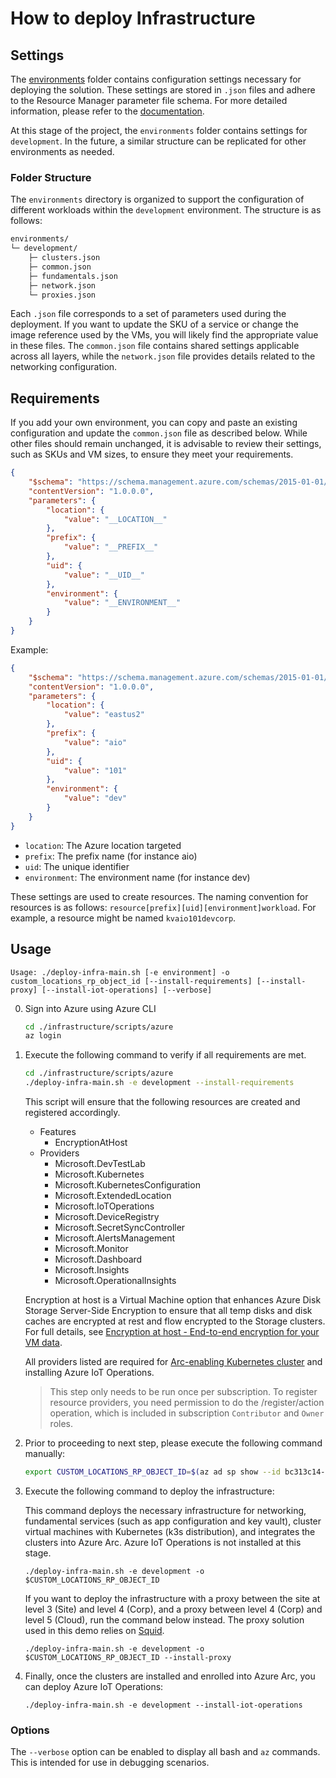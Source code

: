 # How to deploy Infrastructure

## Settings

The [environments](../infrastructure/bicep/environments/) folder contains configuration settings necessary for deploying the solution. These settings are stored in `.json` files and adhere to the Resource Manager parameter file schema. For more detailed information, please refer to the [documentation](https://learn.microsoft.com/en-us/azure/azure-resource-manager/templates/parameter-files).

At this stage of the project, the `environments` folder contains settings for `development`. In the future, a similar structure can be replicated for other environments as needed.

### Folder Structure

The `environments` directory is organized to support the configuration of different workloads within the `development` environment. The structure is as follows:

```txt
environments/
└─ development/
    ├─ clusters.json
    ├─ common.json
    ├─ fundamentals.json
    ├─ network.json
    └─ proxies.json
```

Each `.json` file corresponds to a set of parameters used during the deployment. If you want to update the SKU of a service or change the image reference used by the VMs, you will likely find the appropriate value in these files. The `common.json` file contains shared settings applicable across all layers, while the `network.json` file provides details related to the networking configuration.

## Requirements

If you add your own environment, you can copy and paste an existing configuration and update the `common.json` file as described below. While other files should remain unchanged, it is advisable to review their settings, such as SKUs and VM sizes, to ensure they meet your requirements.

```json
{
    "$schema": "https://schema.management.azure.com/schemas/2015-01-01/deploymentParameters.json#",
    "contentVersion": "1.0.0.0",
    "parameters": {
        "location": {
            "value": "__LOCATION__"
        },
        "prefix": {
            "value": "__PREFIX__"
        },
        "uid": {
            "value": "__UID__"
        },
        "environment": {
            "value": "__ENVIRONMENT__"
        }
    }
}
```

Example:

```json
{
    "$schema": "https://schema.management.azure.com/schemas/2015-01-01/deploymentParameters.json#",
    "contentVersion": "1.0.0.0",
    "parameters": {
        "location": {
            "value": "eastus2"
        },
        "prefix": {
            "value": "aio"
        },
        "uid": {
            "value": "101"
        },
        "environment": {
            "value": "dev"
        }
    }
}
```

- `location`: The Azure location targeted
- `prefix`: The prefix name (for instance aio)
- `uid`: The unique identifier
- `environment`: The environment name (for instance dev)

These settings are used to create resources. The naming convention for resources is as follows: `resource[prefix][uid][environment]workload`. For example, a resource might be named `kvaio101devcorp`.

## Usage

``` shell
Usage: ./deploy-infra-main.sh [-e environment] -o custom_locations_rp_object_id [--install-requirements] [--install-proxy] [--install-iot-operations] [--verbose]
```

0. Sign into Azure using Azure CLI

    ``` bash
    cd ./infrastructure/scripts/azure
    az login
    ```

1. Execute the following command to verify if all requirements are met.

    ``` bash
    cd ./infrastructure/scripts/azure
    ./deploy-infra-main.sh -e development --install-requirements
    ```

    This script will ensure that the following resources are created and registered accordingly.

    - Features
        - EncryptionAtHost
    - Providers
        - Microsoft.DevTestLab
        - Microsoft.Kubernetes
        - Microsoft.KubernetesConfiguration
        - Microsoft.ExtendedLocation
        - Microsoft.IoTOperations
        - Microsoft.DeviceRegistry
        - Microsoft.SecretSyncController
        - Microsoft.AlertsManagement
        - Microsoft.Monitor
        - Microsoft.Dashboard
        - Microsoft.Insights
        - Microsoft.OperationalInsights

    Encryption at host is a Virtual Machine option that enhances Azure Disk Storage Server-Side Encryption to ensure that all temp disks and disk caches are encrypted at rest and flow encrypted to the Storage clusters. For full details, see [Encryption at host - End-to-end encryption for your VM data](https://learn.microsoft.com/en-us/azure/virtual-machines/disk-encryption).

    All providers listed are required for [Arc-enabling Kubernetes cluster](https://learn.microsoft.com/en-us/azure/iot-operations/deploy-iot-ops/howto-prepare-cluster?tabs=ubuntu#arc-enable-your-cluster) and installing Azure IoT Operations.

    >This step only needs to be run once per subscription. To register resource providers, you need permission to do the /register/action operation, which is included in subscription `Contributor` and `Owner` roles.

2. Prior to proceeding to next step, please execute the following command manually:

    ```bash
    export CUSTOM_LOCATIONS_RP_OBJECT_ID=$(az ad sp show --id bc313c14-388c-4e7d-a58e-70017303ee3b --query id -o tsv)
    ```

3. Execute the following command to deploy the infrastructure:

    This command deploys the necessary infrastructure for networking, fundamental services (such as app configuration and key vault), cluster virtual machines with Kubernetes (k3s distribution), and integrates the clusters into Azure Arc. Azure IoT Operations is not installed at this stage.

    ```shell
    ./deploy-infra-main.sh -e development -o $CUSTOM_LOCATIONS_RP_OBJECT_ID
    ```

    If you want to deploy the infrastructure with a proxy between the site at level 3 (Site) and level 4 (Corp), and a proxy between level 4 (Corp) and level 5 (Cloud), run the command below instead. The proxy solution used in this demo relies on [Squid](https://www.squid-cache.org/).

    ```shell
    ./deploy-infra-main.sh -e development -o $CUSTOM_LOCATIONS_RP_OBJECT_ID --install-proxy
    ```

4. Finally, once the clusters are installed and enrolled into Azure Arc, you can deploy Azure IoT Operations:

    ```shell
    ./deploy-infra-main.sh -e development --install-iot-operations
    ```

### Options

The `--verbose` option can be enabled to display all bash and `az` commands. This is intended for use in debugging scenarios.
